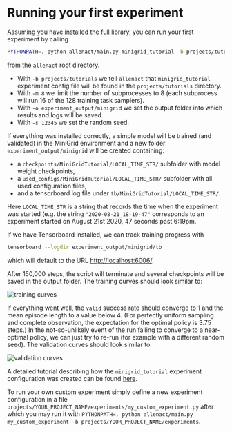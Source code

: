 # Running your first experiment

Assuming you have [installed the full library](../installation/installation-allenact.md#full-library), you can run your
first experiment by calling

```bash
PYTHONPATH=. python allenact/main.py minigrid_tutorial -b projects/tutorials -m 8 -o experiment_output/minigrid -s 12345
```

from the `allenact` root directory.

* With `-b projects/tutorials` we tell `allenact` that `minigrid_tutorial` experiment config file 
will be found in the `projects/tutorials` directory.
* With `-m 8` we limit the number of subprocesses to 8 (each subprocess will run 16 of the 128 training task samplers).
* With `-o experiment_output/minigrid` we set the output folder into which results and logs will be saved.
* With `-s 12345` we set the random seed.

If everything was installed correctly, a simple model will be trained (and validated) in the MiniGrid environment and
a new folder `experiment_output/minigrid` will be created containing:

* a `checkpoints/MiniGridTutorial/LOCAL_TIME_STR/` subfolder with model weight checkpoints,
* a `used_configs/MiniGridTutorial/LOCAL_TIME_STR/` subfolder with all used configuration files,
* and a tensorboard log file under `tb/MiniGridTutorial/LOCAL_TIME_STR/`.

Here `LOCAL_TIME_STR` is a string that records the time when the experiment was started (e.g. the string 
`"2020-08-21_18-19-47"` corresponds to an experiment started on August 21st 2020, 47 seconds past 6:19pm. 

If we have Tensorboard installed, we can track training progress with
```bash
tensorboard --logdir experiment_output/minigrid/tb
```
which will default to the URL [http://localhost:6006/](http://localhost:6006/).

After 150,000 steps, the script will terminate and several checkpoints will be saved in the output folder.
The training curves should look similar to:

![training curves](../img/minigrid_train.png)

If everything went well, the `valid` success rate should converge to 1 and the mean episode length to a value below 4.
(For perfectly uniform sampling and complete observation, the expectation for the optimal policy is 3.75 steps.) In the
not-so-unlikely event of the run failing to converge to a near-optimal policy, we can just try to re-run (for example
with a different random seed). The validation curves should look similar to:

![validation curves](../img/minigrid_valid.png)
 
A detailed tutorial describing how the `minigrid_tutorial` experiment configuration was created can be found 
[here](../tutorials/minigrid-tutorial.md). 
 
To run your own custom experiment simply define a new experiment configuration in a file 
`projects/YOUR_PROJECT_NAME/experiments/my_custom_experiment.py` after which you may run it with
`PYTHONPATH=. python allenact/main.py my_custom_experiment -b projects/YOUR_PROJECT_NAME/experiments`.

<!-- ## Experiment configuration

The main entry point for users is a configuration file that defines the experiment we
want to run. More concretely, it includes a single class defining:

* A `tag` to identify the experiment.
* A method to instantiate [actor-critic models](/getting_started/abstractions#actor-critic-model).
* A multi-staged training pipeline with different types of [losses](/getting_started/abstractions#actor-critic-loss), an 
optimizer, and other parameters like learning rates, batch sizes, etc. 
* Machine configuration parameters that will be used e.g. for training or validation.
* A method to instantiate [task samplers](/getting_started/abstractions#task-sampler).
* Methods describing initialization parameters for task samplers used in training, validation, and testing; including
 the assignment of workers to devices for running environments.

A detailed view to an example experiment config file can be found [here](/overview/experiment).
 -->